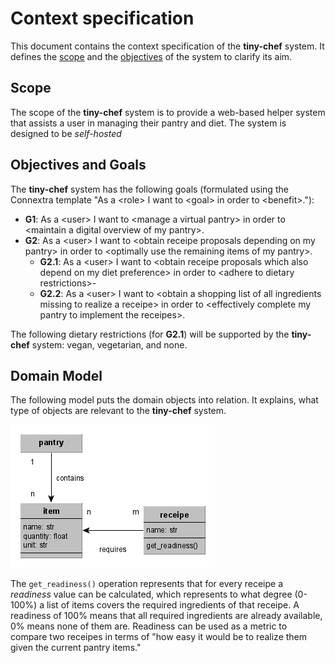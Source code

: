 # Context specification

This document contains the context specification of the **tiny-chef** system. It defines the [scope](#scope) and the [objectives](#objectives-and-goals) of the system to clarify its aim.

## Scope

The scope of the **tiny-chef** system is to provide a web-based helper system that assists a user in managing their pantry and diet. The system is designed to be *self-hosted*

## Objectives and Goals

The **tiny-chef** system has the following goals (formulated using the Connextra template "As a \<role> I want to \<goal> in order to \<benefit>."):

* **G1**: As a \<user> I want to \<manage a virtual pantry> in order to \<maintain a digital overview of my pantry>.
* **G2**: As a \<user> I want to \<obtain receipe proposals depending on my pantry> in order to \<optimally use the remaining items of my pantry>.
  * **G2.1**: As a \<user> I want to \<obtain receipe proposals which also depend on my diet preference> in order to \<adhere to dietary restrictions>-
  * **G2.2**: As a \<user> I want to \<obtain a shopping list of all ingredients missing to realize a receipe> in order to \<effectively complete my pantry to implement the receipes>.

The following dietary restrictions (for **G2.1**) will be supported by the **tiny-chef** system: vegan, vegetarian, and none.

## Domain Model

The following model puts the domain objects into relation. It explains, what type of objects are relevant to the **tiny-chef** system.

![Domain model of the tiny chef system](./tiny-chef-domain-model.png)

The `get_readiness()` operation represents that for every receipe a *readiness* value can be calculated, which represents to what degree (0-100%) a list of items covers the required ingredients of that receipe. A readiness of 100% means that all required ingredients are already available, 0% means none of them are. Readiness can be used as a metric to compare two receipes in terms of "how easy it would be to realize them given the current pantry items."